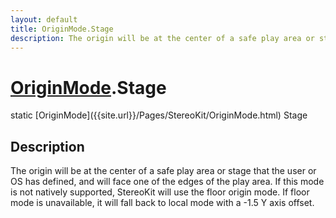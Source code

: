 ```yaml
---
layout: default
title: OriginMode.Stage
description: The origin will be at the center of a safe play area or stage that the user or OS has defined, and will face one of the edges of the play area. If this mode is not natively supported, StereoKit will use the floor origin mode. If floor mode is unavailable, it will fall back to local mode with a -1.5 Y axis offset.
---
```

# [OriginMode]({{site.url}}/Pages/StereoKit/OriginMode.html).Stage

<div class='signature' markdown='1'>
static [OriginMode]({{site.url}}/Pages/StereoKit/OriginMode.html) Stage
</div>

## Description
The origin will be at the center of a safe play area or stage that the
user or OS has defined, and will face one of the edges of the play
area. If this mode is not natively supported, StereoKit will use the
floor origin mode. If floor mode is unavailable, it will fall back to
local mode with a -1.5 Y axis offset.

